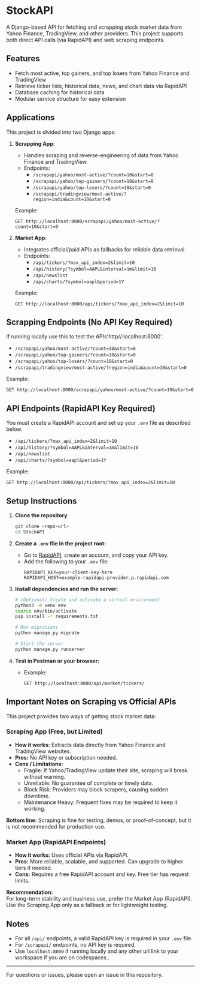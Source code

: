 # StockAPI

A Django-based API for fetching and scrapping stock market data from Yahoo Finance, TradingView, and other providers. This project supports both direct API calls (via RapidAPI) and web scraping endpoints.

## Features
- Fetch most active, top gainers, and top losers from Yahoo Finance and TradingView
- Retrieve ticker lists, historical data, news, and chart data via RapidAPI
- Database caching for historical data
- Modular service structure for easy extension

## Applications
This project is divided into two Django apps:

1. **Scrapping App**:
   - Handles scraping and reverse-engineering of data from Yahoo Finance and TradingView.
   - Endpoints:
     - `/scrapapi/yahoo/most-active/?count=10&start=0`
     - `/scrapapi/yahoo/top-gainers/?count=10&start=0`
     - `/scrapapi/yahoo/top-losers/?count=10&start=0`
     - `/scrapapi/tradingview/most-active/?region=india&count=10&start=0`

   Example:
   ```
   GET http://localhost:8000/scrapapi/yahoo/most-active/?count=10&start=0
   ```

2. **Market App**:
   - Integrates official/paid APIs as fallbacks for reliable data retrieval.
   - Endpoints:
     - `/api/tickers/?max_api_index=2&limit=10`
     - `/api/history/?symbol=AAPL&interval=1m&limit=10`
     - `/api/newslist`
     - `/api/charts/?symbol=aapl&period=1Y`

   Example:
   ```
   GET http://localhost:8000/api/tickers/?max_api_index=2&limit=10
   ```

## Scrapping Endpoints (No API Key Required)
If running locally use this to test the APIs'http//:localhost:8000'.

- `/scrapapi/yahoo/most-active/?count=10&start=0`
- `/scrapapi/yahoo/top-gainers/?count=10&start=0`
- `/scrapapi/yahoo/top-losers/?count=10&start=0`
- `/scrapapi/tradingview/most-active/?region=india&count=10&start=0`

Example:
```
GET http://localhost:8000/scrapapi/yahoo/most-active/?count=10&start=0
```

## API Endpoints (RapidAPI Key Required)
You must create a RapidAPI account and set up your `.env` file as described below.

- `/api/tickers/?max_api_index=2&limit=10`
- `/api/history/?symbol=AAPL&interval=1m&limit=10`
- `/api/newslist`
- `/api/charts/?symbol=aapl&period=1Y`

Example:
```
GET http://localhost:8000/api/tickers/?max_api_index=2&limit=10
```

## Setup Instructions

1. **Clone the repository**
   ```bash
   git clone <repo-url>
   cd StockAPI
   ```

2. **Create a `.env` file in the project root:**
   - Go to [RapidAPI](https://rapidapi.com/), create an account, and copy your API key.
   - Add the following to your `.env` file:
     ```
     RAPIDAPI_KEY=your-client-key-here
     RAPIDAPI_HOST=example-rapidapi-provider.p.rapidapi.com
     ```

3. **Install dependencies and run the server:**
   ```bash
   # (Optional) Create and activate a virtual environment
   python3 -m venv env
   source env/bin/activate
   pip install -r requirements.txt

   # Run migrations
   python manage.py migrate

   # Start the server
   python manage.py runserver
   ```

4. **Test in Postman or your browser:**
   - Example:
     ```
     GET http://localhost:8000/api/market/tickers/
     ```
## Important Notes on Scraping vs Official APIs

This project provides two ways of getting stock market data:

### Scraping App (Free, but Limited)
- **How it works:** Extracts data directly from Yahoo Finance and TradingView websites.
- **Pros:** No API key or subscription needed.
- **Cons / Limitations:**
  - Fragile: If Yahoo/TradingView update their site, scraping will break without warning.
  - Unreliable: No guarantee of complete or timely data.
  - Block Risk: Providers may block scrapers, causing sudden downtime.
  - Maintenance Heavy: Frequent fixes may be required to keep it working.

**Bottom line:** Scraping is fine for testing, demos, or proof-of-concept, but it is not recommended for production use.

### Market App (RapidAPI Endpoints)
- **How it works:** Uses official APIs via RapidAPI.
- **Pros:** More reliable, scalable, and supported. Can upgrade to higher tiers if needed.
- **Cons:** Requires a free RapidAPI account and key. Free tier has request limits.

**Recommendation:**  
For long-term stability and business use, prefer the Market App (RapidAPI). Use the Scraping App only as a fallback or for lightweight testing.

## Notes
- For all `/api/` endpoints, a valid RapidAPI key is required in your `.env` file.
- For `/scrapapi/` endpoints, no API key is required.
- Use `localhost:8000` if running locally and any other url link to your workspace if you are on codespaces..

---

For questions or issues, please open an issue in this repository.
